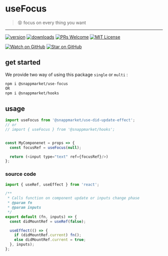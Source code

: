 # useFocus
> 😵 focus on every thing you want
----

[![version](https://img.shields.io/npm/v/@snappmarket/use-did-update-effect.svg?style=flat-square)](https://www.npmjs.com/package/@snappmarket/use-did-update-effect)
[![downloads](https://img.shields.io/npm/dm/@snappmarket/use-did-update-effect.svg?style=flat-square)](http://www.npmtrends.com/@snappmarket/use-did-update-effect)
[![PRs Welcome](https://img.shields.io/badge/PRs-welcome-brightgreen.svg?style=flat-square)](http://makeapullrequest.com)
[![MIT License](https://img.shields.io/npm/l/@snappmarket/use-did-update-effect.svg?style=flat-square)](https://github.com/snappmarket/react-hooks/tree/master/packages/useDidUpdateEffect/blob/master/LICENSE.md)

[![Watch on GitHub](https://img.shields.io/github/watchers/snappmarket/react-hooks.svg?style=social)](https://github.com/snappmarket/react-hooks/watchers)
[![Star on GitHub](https://img.shields.io/github/stars/snappmarket/react-hooks.svg?style=social)](https://github.com/snappmarket/react-hooks/stargazers)

## get started 
We provide two way of using this package `single` or `multi` :
```bash
npm i @snappmarket/use-focus
OR
npm i @snappmarket/hooks
```

## usage 
```javascript
import useFocus from '@snappmarket/use-did-update-effect';
// or 
// import { useFocus } from '@snappmarket/hooks';


const MyComponenet = props => {
  const focusRef = useFocus(null);

  return (<input type="text" ref={focusRef}/>)
};
```

### source code
```javascript
import { useRef, useEffect } from 'react';

/**
 * Calls function on component update or inputs change phase
 * @param fn
 * @param inputs
 */
export default (fn, inputs) => {
  const didMountRef = useRef(false);

  useEffect(() => {
    if (didMountRef.current) fn();
    else didMountRef.current = true;
  }, inputs);
};

```
